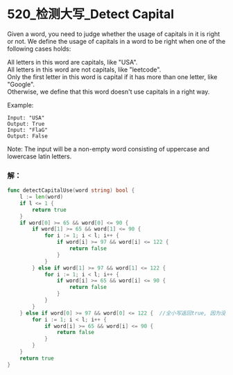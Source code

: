 # 520_检测大写_Detect Capital
Given a word, you need to judge whether the usage of capitals in it is right or not. We define the usage of capitals in a word to be right when one of the following cases holds:

All letters in this word are capitals, like "USA".  
All letters in this word are not capitals, like "leetcode".  
Only the first letter in this word is capital if it has more than one letter, like "Google".  
Otherwise, we define that this word doesn't use capitals in a right way.  

Example:  

    Input: "USA"  
    Output: True  
    Input: "FlaG"  
    Output: False  

Note: The input will be a non-empty word consisting of uppercase and lowercase latin letters.

### 解：

```go
func detectCapitalUse(word string) bool {
    l := len(word)
    if l <= 1 {
        return true
    }
    if word[0] >= 65 && word[0] <= 90 {
        if word[1] >= 65 && word[1] <= 90 {
            for i := 1; i < l; i++ {
                if word[i] >= 97 && word[i] <= 122 {
                    return false
                }
            }
        } else if word[1] >= 97 && word[1] <= 122 {
            for i := 1; i < l; i++ {
                if word[i] >= 65 && word[i] <= 90 {
                    return false
                }
            }
        }
    } else if word[0] >= 97 && word[0] <= 122 {  //全小写返回true, 因为没用到大写也算正确
        for i := 1; i < l; i++ {
            if word[i] >= 65 && word[i] <= 90 {
                return false
            }
        }
    }
    return true
}
```